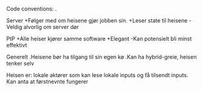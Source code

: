 Code conventions:
.

Server
+Følger med om heisene gjør jobben sin.
+Leser state til heisene
-Veldig alvorlig om server dør

PtP
+Alle heiser kjører samme software
+Elegant
-Kan potensielt bli minst effektivt

Generelt
.Heisene bør ha tilgang til sin egen kø
.Kan ha hybrid-greie, heisen tenker selv 

Heisen er: lokale aktører som kan lese lokale inputs og få tilsendt inputs. Kan anta at førstnevnte fungerer 
